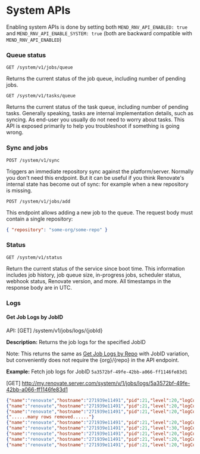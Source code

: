 # System APIs

Enabling system APIs is done by setting both `MEND_RNV_API_ENABLED: true` and `MEND_RNV_API_ENABLE_SYSTEM: true` (both are backward compatible with `MEND_RNV_API_ENABLED`)

### Queue status

`GET /system/v1/jobs/queue`

Returns the current status of the job queue, including number of pending jobs.

`GET /system/v1/tasks/queue`

Returns the current status of the task queue, including number of pending tasks.
Generally speaking, tasks are internal implementation details, such as syncing.
As end-user you usually do not need to worry about tasks.
This API is exposed primarily to help you troubleshoot if something is going wrong.

### Sync and jobs

`POST /system/v1/sync`

Triggers an immediate repository sync against the platform/server.
Normally you don't need this endpoint.
But it can be useful if you think Renovate's internal state has become out of sync: for example when a new repository is missing.

`POST /system/v1/jobs/add`

This endpoint allows adding a new job to the queue.
The request body must contain a single repository:

```json
{ "repository": "some-org/some-repo" }
```

### Status

`GET /system/v1/status`

Return the current status of the service since boot time. This information includes job history, job queue size, in-progress jobs, scheduler status, webhook status, Renovate version, and more. All timestamps in the response body are in UTC.


### Logs

#### Get Job Logs by JobID

API: [GET] /system/v1/jobs/logs/{jobId}

**Description:** Returns the job logs for the specified JobID

Note: This returns the same as [Get Job Logs by Repo](#get-job-logs-by-repo) with JobID variation, but conveniently does not require the {org}/{repo} in the API endpoint.

**Example:** Fetch job logs for JobID `5a3572bf-49fe-42bb-a066-ff1146fe83d1`

[GET] http://my.renovate.server.com/system/v/1/jobs/logs/5a3572bf-49fe-42bb-a066-ff1146fe83d1

```json
{"name":"renovate","hostname":"271939e11491","pid":21,"level":20,"logContext":"5a3572bf-49fe-42bb-a066-ff1146fe83d1","config":{},"msg":"File config","time":"2024-05-13T12:41:58.139Z","v":0}
{"name":"renovate","hostname":"271939e11491","pid":21,"level":20,"logContext":"5a3572bf-49fe-42bb-a066-ff1146fe83d1","config":{},"msg":"CLI config","time":"2024-05-13T12:41:58.143Z","v":0}
{"name":"renovate","hostname":"271939e11491","pid":21,"level":20,"logContext":"5a3572bf-49fe-42bb-a066-ff1146fe83d1","config":{},"msg":"Env config","time":"2024-05-13T12:41:58.152Z","v":0}
{"......many rows removed......"}
{"name":"renovate","hostname":"271939e11491","pid":21,"level":20,"logContext":"5a3572bf-49fe-42bb-a066-ff1146fe83d1","repository":"my-org/my-repo","hosts":[],"msg":"dns cache","time":"2024-05-13T12:42:29.346Z","v":0}
{"name":"renovate","hostname":"271939e11491","pid":21,"level":30,"logContext":"5a3572bf-49fe-42bb-a066-ff1146fe83d1","repository":"my-org/my-repo","cloned":false,"durationMs":29063,"msg":"Repository finished","time":"2024-05-13T12:42:29.348Z","v":0}
{"name":"renovate","hostname":"271939e11491","pid":21,"level":20,"logContext":"5a3572bf-49fe-42bb-a066-ff1146fe83d1","msg":"Checking file package cache for expired items","time":"2024-05-13T12:42:29.351Z","v":0}
{"name":"renovate","hostname":"271939e11491","pid":21,"level":20,"logContext":"5a3572bf-49fe-42bb-a066-ff1146fe83d1","msg":"Verifying and cleaning cache: /tmp/renovate/cache/renovate/renovate-cache-v1","time":"2024-05-13T12:42:29.521Z","v":0}
{"name":"renovate","hostname":"271939e11491","pid":21,"level":20,"logContext":"5a3572bf-49fe-42bb-a066-ff1146fe83d1","msg":"Deleted 0 of 29 file cached entries in 840ms","time":"2024-05-13T12:42:30.193Z","v":0}
```